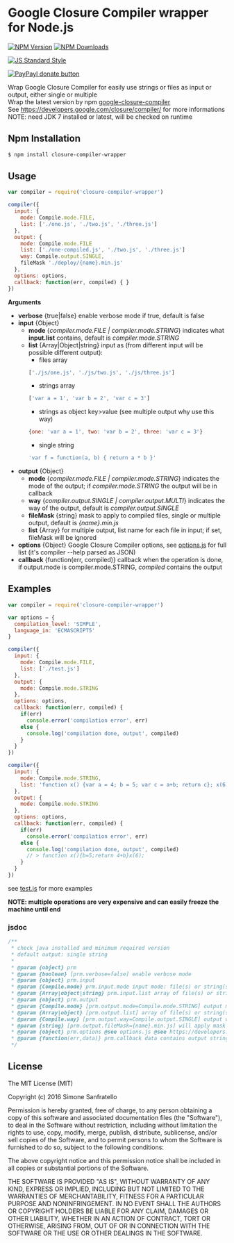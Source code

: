 # Google Closure Compiler wrapper for Node.js

[![NPM Version](http://img.shields.io/npm/v/closure-compiler-wrapper.svg?style=flat)](https://www.npmjs.org/package/closure-compiler-wrapper)
[![NPM Downloads](https://img.shields.io/npm/dm/closure-compiler-wrapper.svg?style=flat)](https://www.npmjs.org/package/closure-compiler-wrapper)

[![JS Standard Style](https://img.shields.io/badge/code%20style-standard-brightgreen.svg)](http://standardjs.com/)

[![PayPayl donate button](https://img.shields.io/badge/paypal-donate-yellow.svg)](https://www.paypal.com/cgi-bin/webscr?cmd=_s-xclick&hosted_button_id=MRV4AM2CA9F78 "Donate using Paypal")

Wrap Google Closure Compiler for easily use strings or files as input or output, either
single or multiple  
Wrap the latest version by npm [google-closure-compiler](https://www.npmjs.com/package/google-closure-compiler)  
See https://developers.google.com/closure/compiler/ for more informations  
NOTE: need JDK 7 installed or latest, will be checked on runtime

## Npm Installation

```bash
$ npm install closure-compiler-wrapper
```

## Usage

```js
var compiler = require('closure-compiler-wrapper')

compiler({
  input: {
    mode: Compile.mode.FILE,
    list: ['./one.js', './two.js', './three.js']
  },
  output: {
    mode: Compile.mode.FILE
    list: ['./one-compiled.js', './two.js', './three.js']
    way: Compile.output.SINGLE,
    fileMask './deploy/{name}.min.js'
  },
  options: options,
  callback: function(err, compiled) { }
})

```

**Arguments**
- **verbose** {true|false} enable verbose mode if true, default is false
- **input** {Object}
  - **mode** {*compiler.mode.FILE | compiler.mode.STRING*} indicates what **input.list** contains, default is *compiler.mode.STRING*
  - **list** {Array|Object|string} input as (from different input will be possible different output):  
    - files array
    ````js
    ['./js/one.js', './js/two.js', './js/three.js']
    ````
    - strings array
    ````js
    ['var a = 1', 'var b = 2', 'var c = 3']
    ````
    - strings as object key>value (see multiple output why use this way)
    ````js
    {one: 'var a = 1', two: 'var b = 2', three: 'var c = 3'}
    ````
    - single string
    ````js
    'var f = function(a, b) { return a * b }'
    ````
- **output** {Object}
  - **mode** {*compiler.mode.FILE | compiler.mode.STRING*} indicates the mode of the output; if *compiler.mode.STRING* the output will be in callback
  - **way** {*compiler.output.SINGLE | compiler.output.MULTI*} indicates the way of the output, default is *compiler.output.SINGLE*
  - **fileMask** {string} mask to apply to compiled files, single or multiple output, default is *{name}.min.js*
  - **list** {Array} for multiple output, list name for each file in input; if set, fileMask will be ignored
- **options** {Object} Google Closure Compiler options, see [options.js]( https://github.com/simone-sanfratello/node-closure-compiler-wrapper/blob/master/options.js) for full list (it's compiler --help parsed as JSON)
- **callback** {function(err, compiled)} callback when the operation is done, if output.mode is compiler.mode.STRING, *compiled* contains the output

## Examples

```js
var compiler = require('closure-compiler-wrapper')

var options = {
  compilation_level: 'SIMPLE',
  language_in: 'ECMASCRIPT5'
}

compiler({
  input: {
    mode: Compile.mode.FILE,
    list: ['./test.js']
  },
  output: {
    mode: Compile.mode.STRING
  },
  options: options,
  callback: function(err, compiled) {
    if(err)
      console.error('compilation error', err)
    else {
      console.log('compilation done, output', compiled)
    }
  }
})

compiler({
  input: {
    mode: Compile.mode.STRING,
    list: 'function x() {var a = 4; b = 5; var c = a+b; return c}; x(6)'
  },
  output: {
    mode: Compile.mode.STRING
  },
  options: options,
  callback: function(err, compiled) {
    if(err)
      console.error('compilation error', err)
    else {
      console.log('compilation done, output', compiled)
      // > function x(){b=5;return 4+b}x(6);
    }
  }
})

```

see [test.js]( https://github.com/simone-sanfratello/node-closure-compiler-wrapper/blob/master/test.js) for more examples

**NOTE: multiple operations are very expensive and can easily freeze the machine until end**

### jsdoc

````js
/**
 * check java installed and minimum required version
 * default output: single string
 *
 * @param {object} prm
 * @param {boolean} [prm.verbose=false] enable verbose mode
 * @param {object} prm.input
 * @param {Compile.mode} prm.input.mode input mode: file(s) or string(s)
 * @param {Array|object|string} prm.input.list array of file(s) or string(s), or object of strings, or single string
 * @param {object} prm.output
 * @param {Compile.mode} [prm.output.mode=Compile.mode.STRING] output mode: file(s) or string(s)
 * @param {Array|object} [prm.output.list] array of file(s) or string(s), if not declared will be use fileMask
 * @param {Compile.way} [prm.output.way=Compile.output.SINGLE] output way, single or multiple; multiple output need multiple input
 * @param {string} [prm.output.fileMask={name}.min.js] will apply mask to output file from input file
 * @param {object} prm.options @see options.js @see https://developers.google.com/closure/compiler/docs/api-ref
 * @param {function(err,data)} prm.callback data contains output string(s) as single string or object
 */
````

## License

The MIT License (MIT)

Copyright (c) 2016 Simone Sanfratello

Permission is hereby granted, free of charge, to any person obtaining a copy
of this software and associated documentation files (the "Software"), to deal
in the Software without restriction, including without limitation the rights
to use, copy, modify, merge, publish, distribute, sublicense, and/or sell
copies of the Software, and to permit persons to whom the Software is
furnished to do so, subject to the following conditions:

The above copyright notice and this permission notice shall be included in all
copies or substantial portions of the Software.

THE SOFTWARE IS PROVIDED "AS IS", WITHOUT WARRANTY OF ANY KIND, EXPRESS OR
IMPLIED, INCLUDING BUT NOT LIMITED TO THE WARRANTIES OF MERCHANTABILITY,
FITNESS FOR A PARTICULAR PURPOSE AND NONINFRINGEMENT. IN NO EVENT SHALL THE
AUTHORS OR COPYRIGHT HOLDERS BE LIABLE FOR ANY CLAIM, DAMAGES OR OTHER
LIABILITY, WHETHER IN AN ACTION OF CONTRACT, TORT OR OTHERWISE, ARISING FROM,
OUT OF OR IN CONNECTION WITH THE SOFTWARE OR THE USE OR OTHER DEALINGS IN THE
SOFTWARE.
